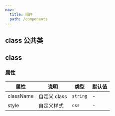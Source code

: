 ```yaml
---
nav:
  title: 组件
  path: /components
---
```


## class 公共类

<code src="./demos/demo1.tsx"></code>

## class

### 属性

| 属性      | 说明         | 类型     | 默认值 |
| --------- | ------------ | -------- | ------ |
| className | 自定义 class | `string` | -      |
| style     | 自定义样式   | `css`    | -      |
